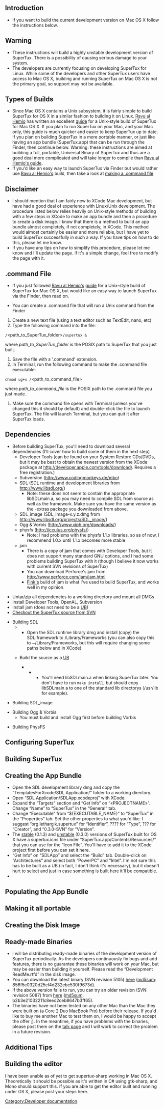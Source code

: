Introduction
------------

-   If you want to build the current development version on Mac OS X follow the instructions below.

Warning
-------

-   These instructions will build a highly unstable development version of SuperTux. There is a possibility of causing serious damage to your system.
-   The developers are currently focusing on developing SuperTux for Linux. While some of the developers and other SuperTux users have access to Mac OS X, building and running SuperTux on Mac OS X is not the primary goal, so support may not be available.

Types of Builds
---------------

-   Since Mac OS X contains a Unix subsystem, it is fairly simple to build SuperTux for OS X in a similar fashion to building it on Linux. [Ravu al Hemio](User:RavuAlHemio "wikilink") has written an excellent [guide](User:RavuAlHemio/Mac_OS_X_compilation "wikilink") for a Unix-style build of SuperTux for Mac OS X. If you plan to run SuperTux on your Mac, and your Mac only, this guide is much quicker and easier to keep SuperTux up to date. If you plan on building SuperTux in a more portable manner, or just like having an app bundle (SuperTux.app) that can be run through the Finder, then continue below. Warning: these instructions are aimed at building a full, portable, Universal Binary of SuperTux and thus are a good deal more complicated and will take longer to compile than [Ravu al Hemio's guide](User:RavuAlHemio/Mac_OS_X_compilation "wikilink").
-   If you'd like an easy way to launch SuperTux via Finder but would rather use [Ravu al Hemio's](User:RavuAlHemio "wikilink") build, then take a look at [making a .command file](Building_on_Mac_OS_X#.command_File "wikilink").

Disclaimer
----------

-   I should mention that I am fairly new to XCode Mac development, but have had a good deal of experience with Linux/Unix development. The procedure listed below relies heavily on Unix-style methods of building with a few steps in XCode to make an app bundle and then a procedure to create a disk image. I know that there is a method to build an app bundle almost completely, if not completely, in XCode. This method would almost certainly be easier and more reliable, but I have yet to build SuperTux successfully in such a way. If you have tips on how to do this, please let me know.
-   If you have any tips on how to simplify this procedure, please let me know and I'll update the page. If it's a simple change, feel free to modify the page with it.

.command File
-------------

-   If you just followed [Ravu al Hemio's](User:RavuAlHemio "wikilink") [guide](User:RavuAlHemio/Mac_OS_X_compilation "wikilink") for a Unix-style build of SuperTux for Mac OS X, but would like an easy way to launch SuperTux via the Finder, then read on.

<!-- -->

-   You can create a .command file that will run a Unix command from the Finder

1.  Create a new text file (using a text editor such as TextEdit, nano, etc)
2.  Type the following command into the file:

`/`<path_to_SuperTux_folder>`/supertux &`

where *path\_to\_SuperTux\_folder* is the POSIX path to SuperTux that you just built.

1.  Save the file with a '.command' extension.
2.  In Terminal, run the following command to make the .command file executable:

`chmod ug+x /`<path_to_command_file>

where *path\_to\_command\_file* is the POSIX path to the .command file you just made.

1.  Make sure the command file opens with Terminal (unless you've changed this it should by default) and double-click the file to launch SuperTux. The file will launch Terminal, but you can quit it after SuperTux loads.

Dependencies
------------

-   Before building SuperTux, you'll need to download several dependencies (I'll cover how to build some of them in the next step)
    -   Developer Tools (can be found on your System Restore CDs/DVDs, but it may be best to obtain the newest version from the XCode package at <http://developer.apple.com/tools/download/>. Requires a free registration.)
    -   Subversion (http://www.codingmonkeys.de/mbo)
    -   SDL (SDL runtime and development libraries from <http://www.libsdl.org/>)
        -   Note: these does not seem to contain the appropriate libSDLmain.a, so you may need to compile SDL from source as well as the framework. Make sure you have the same version as the -extras package you downloaded from above.
    -   SDL\_image (SDL\_image-x.y.z.dmg from <http://www.libsdl.org/projects/SDL_image/>)
    -   Ogg & Vorbis (http://www.xiph.org/downloads/)
    -   physfs (http://icculus.org/physfs/)
        -   Note: I had problems with the physfs 1.1.x libraries, so as of now, I recommend 1.0.x until 1.1.x becomes more stable
    -   jam
        -   There is a copy of jam that comes with Developer Tools, but it does not support many standard GNU options, and I had some problems building SuperTux with it (though I believe it now works with current SVN revisions of SuperTux)
        -   You can download Perforce's jam from <http://www.perforce.com/jam/jam.html>
        -   [Fink's](http://finkproject.org/) build of jam is what I've used to build SuperTux, and works well in my opinion.

<!-- -->

-   Untar/zip all dependencies to a working directory and mount all DMGs
-   Install Developer Tools, OpenAL, Subversion
-   Install jam (does not need to be a [UB](Wikipedia:Universal_Binary "wikilink"))
-   [Checkout the SuperTux source from SVN](Download/Subversion "wikilink")

<!-- -->

-   Building SDL
    -   -   Open the SDL runtime library dmg and install (copy) the SDL.framework to /Library/Frameworks (you can also copy this to ~/Library/Frameworks, but this will require changing some paths below and in XCode)

    -   Build the source as a [UB](Wikipedia:Universal_Binary "wikilink")
        -   -   -   You'll need libSDLmain.a when linking SuperTux later. You don't have to run `make install`, but should copy libSDLmain.a to one of the standard lib directorys (/usr/lib for example).

<!-- -->

-   Building SDL\_image

<!-- -->

-   Building Ogg & Vorbis
    -   You must build and install Ogg first before building Vorbis

<!-- -->

-   Building PhysFS

Configuring SuperTux
--------------------

Building SuperTux
-----------------

Creating the App Bundle
-----------------------

-   Open the SDL development library dmg and copy the “TemplatesForXcode/SDL Application/” folder to a working directory.
-   Open “SDL Application/SDLApp.xcodeproj” with XCode.
-   Expand the “Targets” section and “Get Info” on “«PROJECTNAME»”. Change “Name” to “SuperTux” in the “General” tab.
-   Change “Executable” from “${EXECUTABLE\_NAME}” to “SuperTux” in the “Properties” tab. Set the other properties to what you'd like. I suggest “org.lethargik.supertux” for “Identifier”, ???? for “Type”, ??? for “Creator”, and “0.3.0-SVN” for “Version”.
-   The [stable](Download/Stable#Mac_OS_X "wikilink") (0.1.3) and [unstable](Download/Unstable "wikilink") (0.3.0) versions of SuperTux built for OS X have a supertux.icns file under “SuperTux.app/Contents/Resources/” that you can use for the “Icon File”. You'll have to add it to the XCode project first before you can set it here.
-   “Get Info” on “SDLApp” and select the “Build” tab. Double-click on “Architectures” and select both “PowerPC” and “Intel”. I'm not sure this has to be built as a UB (in fact, I don't think it's necessary), but it doesn't hurt to select and just in case something is built here it'll be compatible.
-   

Populating the App Bundle
-------------------------

Making it all portable
----------------------

Creating the Disk Image
-----------------------

Ready-made Binaries
-------------------

-   I will be distributing ready-made binaries of the development version of SuperTux periodically. As the developers continuously fix bugs and add features, there is no guarantee these binaries will work on your Mac, but may be easier than building it yourself. Please read the “Development ReadMe.rtfd” in the disk image.
-   You can download the latest binary (SVN revision 5105) [here](http://supertux.lethargik.org/users/glowingapple/SuperTux-SVN-r5105.dmg) ([md5sum](http://supertux.lethargik.org/users/glowingapple/SuperTux-SVN-r5105.dmg.md5sum): 856f5e0320d25ef4d232ebe530f9673d).
-   If the above version fails to run, you can try an older revision (SVN revision 5087) from [here](http://supertux.lethargik.org/users/glowingapple/SuperTux-SVN-r5087.dmg) ([md5sum](http://supertux.lethargik.org/users/glowingapple/SuperTux-SVN-r5087.dmg.md5sum): b2b3e21032211c8eec2ceb8647b3ff65).
-   The binaries have not been tested on any other Mac than the Mac they were built on (a Core 2 Duo MacBook Pro) before their release. If you'd like to buy me another Mac to test them on, I would be happy to accept the offer ;). In the meantime, if you have problems with the binaries, please post them on the [talk page](Talk:Building_on_Mac_OS_X "wikilink") and I will work to correct the problem in a future revision.

Additional Tips
---------------

Building the editor
-------------------

I have been unable as of yet to get supertux-sharp working in Mac OS X. Theoretically it should be possible as it's written in C\# using gtk-sharp, and Mono should support this. If you are able to get the editor built and running under OS X, please post your steps here.

[Category:Developer documentation](Category:Developer_documentation "wikilink")
